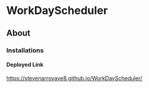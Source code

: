 # WorkDayScheduler
## About
### Installations 
#### Deployed Link
https://stevenarroyave8.github.io/WorkDayScheduler/
